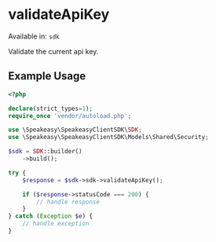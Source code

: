 # validateApiKey
Available in: `sdk`

Validate the current api key.

## Example Usage
```php
<?php

declare(strict_types=1);
require_once 'vendor/autoload.php';

use \Speakeasy\SpeakeasyClientSDK\SDK;
use \Speakeasy\SpeakeasyClientSDK\Models\Shared\Security;

$sdk = SDK::builder()
    ->build();

try {
    $response = $sdk->sdk->validateApiKey();

    if ($response->statusCode === 200) {
        // handle response
    }
} catch (Exception $e) {
    // handle exception
}
```